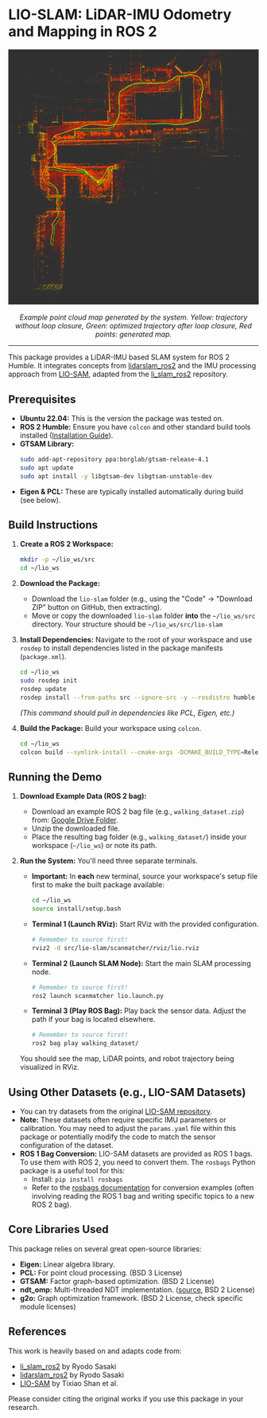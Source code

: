 # LIO-SLAM: LiDAR-IMU Odometry and Mapping in ROS 2

<p align="center">
  <img src="./scanmatcher/images/li_slam.png" width="600"/>
</p>
<p align="center">
  <i>Example point cloud map generated by the system. Yellow: trajectory without loop closure, Green: optimized trajectory after loop closure, Red points: generated map.</i>
</p>

---

This package provides a LiDAR-IMU based SLAM system for ROS 2 Humble. It integrates concepts from [lidarslam_ros2](https://github.com/rsasaki0109/lidarslam_ros2) and the IMU processing approach from [LIO-SAM](https://github.com/TixiaoShan/LIO-SAM), adapted from the [li_slam_ros2](https://github.com/rsasaki0109/li_slam_ros2) repository.

## Prerequisites

* **Ubuntu 22.04:** This is the version the package was tested on.
* **ROS 2 Humble:** Ensure you have `colcon` and other standard build tools installed ([Installation Guide](https://docs.ros.org/en/humble/Installation/Ubuntu-Install-Debs.html)).
* **GTSAM Library:**
    ```bash
    sudo add-apt-repository ppa:borglab/gtsam-release-4.1
    sudo apt update
    sudo apt install -y libgtsam-dev libgtsam-unstable-dev
    ```
* **Eigen & PCL:** These are typically installed automatically during build (see below).

## Build Instructions

1.  **Create a ROS 2 Workspace:**
    ```bash
    mkdir -p ~/lio_ws/src
    cd ~/lio_ws
    ```

2.  **Download the Package:**
    * Download the `lio-slam` folder (e.g., using the "Code" -> "Download ZIP" button on GitHub, then extracting).
    * Move or copy the downloaded `lio-slam` folder **into** the `~/lio_ws/src` directory. Your structure should be `~/lio_ws/src/lio-slam`
  

3.  **Install Dependencies:** Navigate to the root of your workspace and use `rosdep` to install dependencies listed in the package manifests (`package.xml`).
    ```bash
    cd ~/lio_ws 
    sudo rosdep init
    rosdep update
    rosdep install --from-paths src --ignore-src -y --rosdistro humble
    ```
    *(This command should pull in dependencies like PCL, Eigen, etc.)*

4.  **Build the Package:** Build your workspace using `colcon`.
    ```bash
    cd ~/lio_ws
    colcon build --symlink-install --cmake-args -DCMAKE_BUILD_TYPE=Release
    ```

## Running the Demo

1.  **Download Example Data (ROS 2 bag):**
    * Download an example ROS 2 bag file (e.g., `walking_dataset.zip`) from: [Google Drive Folder](https://drive.google.com/drive/folders/1Nalumw9wydH-brCPeVHV-oUH5batDm2J?usp=sharing).
    * Unzip the downloaded file.
    * Place the resulting bag folder (e.g., `walking_dataset/`) inside your workspace (`~/lio_ws`) or note its path.

2.  **Run the System:** You'll need three separate terminals.

    * **Important:** In **each** new terminal, source your workspace's setup file first to make the built package available:
        ```bash
        cd ~/lio_ws 
        source install/setup.bash 
        ```

    * **Terminal 1 (Launch RViz):** Start RViz with the provided configuration.
        ```bash
        # Remember to source first!
        rviz2 -d src/lio-slam/scanmatcher/rviz/lio.rviz
        ```
    * **Terminal 2 (Launch SLAM Node):** Start the main SLAM processing node.
        ```bash
        # Remember to source first!
        ros2 launch scanmatcher lio.launch.py
        ```
    * **Terminal 3 (Play ROS Bag):** Play back the sensor data. Adjust the path if your bag is located elsewhere.
        ```bash
        # Remember to source first!
        ros2 bag play walking_dataset/ 
        ```

    You should see the map, LiDAR points, and robot trajectory being visualized in RViz.

## Using Other Datasets (e.g., LIO-SAM Datasets)

* You can try datasets from the original [LIO-SAM repository](https://github.com/TixiaoShan/LIO-SAM).
* **Note:** These datasets often require specific IMU parameters or calibration. You may need to adjust the `params.yaml` file within this package or potentially modify the code to match the sensor configuration of the dataset.
* **ROS 1 Bag Conversion:** LIO-SAM datasets are provided as ROS 1 bags. To use them with ROS 2, you need to convert them. The `rosbags` Python package is a useful tool for this:
    * Install: `pip install rosbags`
    * Refer to the [rosbags documentation](https://pypi.org/project/rosbags/) for conversion examples (often involving reading the ROS 1 bag and writing specific topics to a new ROS 2 bag).

## Core Libraries Used

This package relies on several great open-source libraries:

* **Eigen:** Linear algebra library.
* **PCL:** For point cloud processing. (BSD 3 License)
* **GTSAM:** Factor graph-based optimization. (BSD 2 License)
* **ndt_omp:** Multi-threaded NDT implementation. ([source](https://github.com/koide3/ndt_omp), BSD 2 License)
* **g2o:** Graph optimization framework. (BSD 2 License, check specific module licenses)

## References

This work is heavily based on and adapts code from:

* [li_slam_ros2](https://github.com/rsasaki0109/li_slam_ros2) by Ryodo Sasaki
* [lidarslam_ros2](https://github.com/rsasaki0109/lidarslam_ros2) by Ryodo Sasaki
* [LIO-SAM](https://github.com/TixiaoShan/LIO-SAM) by Tixiao Shan et al.

Please consider citing the original works if you use this package in your research.
